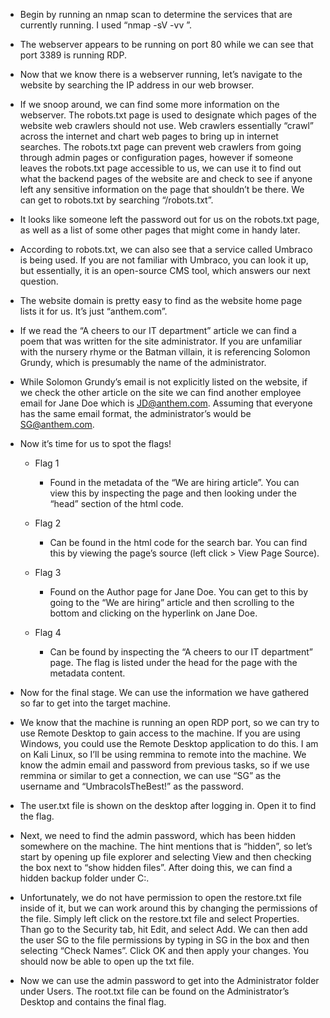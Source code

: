 - Begin by running an nmap scan to determine the services that are currently running. I used “nmap -sV -vv <IP address>”.
 
- The webserver appears to be running on port 80 while we can see that port 3389 is running RDP.
- Now that we know there is a webserver running, let’s navigate to the website by searching the IP address in our web browser.
- If we snoop around, we can find some more information on the webserver. The robots.txt page is used to designate which pages of the website web crawlers should not use. Web crawlers essentially “crawl” across the internet and chart web pages to bring up in internet searches. The robots.txt page can prevent web crawlers from going through admin pages or configuration pages, however if someone leaves the robots.txt page accessible to us, we can use it to find out what the backend pages of the website are and check to see if anyone left any sensitive information on the page that shouldn’t be there. We can get to robots.txt by searching “<IP address>/robots.txt”.
- It looks like someone left the password out for us on the robots.txt page, as well as a list of some other pages that might come in handy later.
 
- According to robots.txt, we can also see that a service called Umbraco is being used. If you are not familiar with Umbraco, you can look it up, but essentially, it is an open-source CMS tool, which answers our next question.
- The website domain is pretty easy to find as the website home page lists it for us. It’s just “anthem.com”.
- If we read the “A cheers to our IT department” article we can find a poem that was written for the site administrator. If you are unfamiliar with the nursery rhyme or the Batman villain, it is referencing Solomon Grundy, which is presumably the name of the administrator.
 
- While Solomon Grundy’s email is not explicitly listed on the website, if we check the other article on the site we can find another employee email for Jane Doe which is JD@anthem.com. Assuming that everyone has the same email format, the administrator’s would be SG@anthem.com.
 
- Now it’s time for us to spot the flags!
   - Flag 1
      - Found in the metadata of the “We are hiring article”. You can view this by inspecting the page and then looking under the “head” section of the html code.
 
   - Flag 2
      - Can be found in the html code for the search bar. You can find this by viewing the page’s source (left click > View Page Source).
 
   - Flag 3
      - Found on the Author page for Jane Doe. You can get to this by going to the “We are hiring” article and then scrolling to the bottom and clicking on the hyperlink on Jane Doe.
 
   - Flag 4
      - Can be found by inspecting the “A cheers to our IT department” page. The flag is listed under the head for the page with the metadata content.
 
- Now for the final stage. We can use the information we have gathered so far to get into the target machine.
- We know that the machine is running an open RDP port, so we can try to use Remote Desktop to gain access to the machine. If you are using Windows, you could use the Remote Desktop application to do this. I am on Kali Linux, so I’ll be using remmina to remote into the machine. We know the admin email and password from previous tasks, so if we use remmina or similar to get a connection, we can use “SG” as the username and “UmbracoIsTheBest!” as the password.
- The user.txt file is shown on the desktop after logging in. Open it to find the flag.
 
- Next, we need to find the admin password, which has been hidden somewhere on the machine. The hint mentions that is “hidden”, so let’s start by opening up file explorer and selecting View and then checking the box next to “show hidden files”. After doing this, we can find a hidden backup folder under C:\.
 
- Unfortunately, we do not have permission to open the restore.txt file inside of it, but we can work around this by changing the permissions of the file. Simply left click on the restore.txt file and select Properties. Than go to the Security tab, hit Edit, and select Add. We can then add the user SG to the file permissions by typing in SG in the box and then selecting “Check Names”. Click OK and then apply your changes. You should now be able to open up the txt file.
 
- Now we can use the admin password to get into the Administrator folder under Users. The root.txt file can be found on the Administrator’s Desktop and contains the final flag.
 
